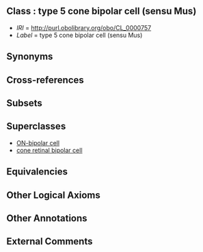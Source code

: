 
## Class : type 5 cone bipolar cell (sensu Mus)

 * *IRI* = http://purl.obolibrary.org/obo/CL_0000757
 * *Label* = type 5 cone bipolar cell (sensu Mus)

## Synonyms


## Cross-references


## Subsets


## Superclasses

 * [ON-bipolar cell](../../CL/49/CL_0000749.md)
 * [cone retinal bipolar cell](../../CL/52/CL_0000752.md)

## Equivalencies


## Other Logical Axioms


## Other Annotations


## External Comments

